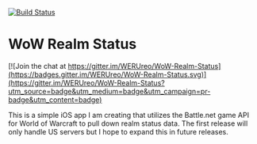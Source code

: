 [![Build Status](https://travis-ci.org/WERUreo/WoW-Realm-Status.svg?branch=master)](https://travis-ci.org/WERUreo/WoW-Realm-Status)

# WoW Realm Status

[![Join the chat at https://gitter.im/WERUreo/WoW-Realm-Status](https://badges.gitter.im/WERUreo/WoW-Realm-Status.svg)](https://gitter.im/WERUreo/WoW-Realm-Status?utm_source=badge&utm_medium=badge&utm_campaign=pr-badge&utm_content=badge)

This is a simple iOS app I am creating that utilizes the Battle.net game API for World of Warcraft to pull down realm status data.  The first release will only handle US servers but I hope to expand this in future releases.
